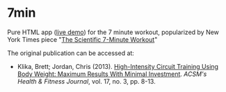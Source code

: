 7min
====

Pure HTML app ([live demo](https://waldyrious.github.io/7min))
for the 7 minute workout, popularized by New York Times piece
"[The Scientific 7-Minute Workout](http://well.blogs.nytimes.com/2013/05/09/the-scientific-7-minute-workout/)"

The original publication can be accessed at:
* Klika, Brett; Jordan, Chris (2013).
  [High-Intensity Circuit Training Using Body Weight: Maximum Results With Minimal Investment](http://journals.lww.com/acsm-healthfitness/Fulltext/2013/05000/HIGH_INTENSITY_CIRCUIT_TRAINING_USING_BODY_WEIGHT_.5.aspx).
  *ACSM's Health & Fitness Journal*, vol. 17, no. 3, pp. 8-13.
